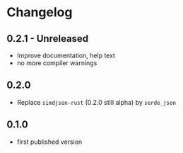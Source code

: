 # Changelog

## 0.2.1 - Unreleased
- Improve documentation, help text
- no more compiler warnings

## 0.2.0

- Replace `simdjson-rust` (0.2.0 still alpha) by `serde_json`

## 0.1.0

- first published version

